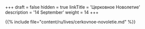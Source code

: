 +++
draft = false
hidden = true
linkTitle = 'Церковное Новолетие'
description = '14 September'
weight = 14
+++

{{% include file="content/ru/lives/cerkovnoe-novoletie.md" %}}

